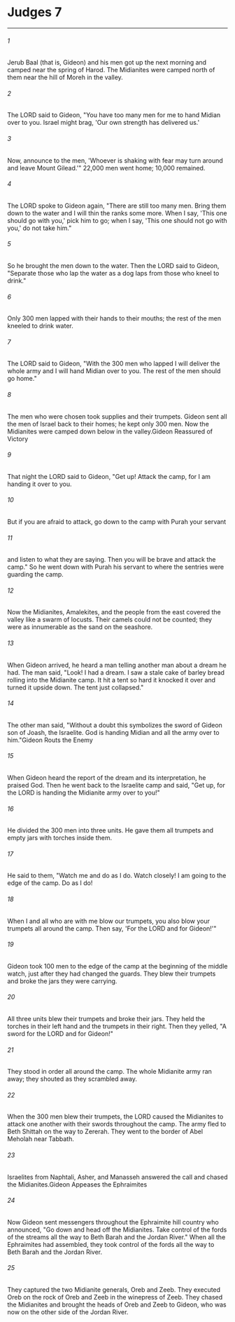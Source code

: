# Judges 7
***



###### 1 
Jerub Baal (that is, Gideon) and his men got up the next morning and camped near the spring of Harod. The Midianites were camped north of them near the hill of Moreh in the valley. 

###### 2 
The LORD said to Gideon, "You have too many men for me to hand Midian over to you. Israel might brag, 'Our own strength has delivered us.' 

###### 3 
Now, announce to the men, 'Whoever is shaking with fear may turn around and leave Mount Gilead.'" 22,000 men went home; 10,000 remained. 

###### 4 
The LORD spoke to Gideon again, "There are still too many men. Bring them down to the water and I will thin the ranks some more. When I say, 'This one should go with you,' pick him to go; when I say, 'This one should not go with you,' do not take him." 

###### 5 
So he brought the men down to the water. Then the LORD said to Gideon, "Separate those who lap the water as a dog laps from those who kneel to drink." 

###### 6 
Only 300 men lapped with their hands to their mouths; the rest of the men kneeled to drink water. 

###### 7 
The LORD said to Gideon, "With the 300 men who lapped I will deliver the whole army and I will hand Midian over to you. The rest of the men should go home." 

###### 8 
The men who were chosen took supplies and their trumpets. Gideon sent all the men of Israel back to their homes; he kept only 300 men. Now the Midianites were camped down below in the valley.Gideon Reassured of Victory 

###### 9 
That night the LORD said to Gideon, "Get up! Attack the camp, for I am handing it over to you. 

###### 10 
But if you are afraid to attack, go down to the camp with Purah your servant 

###### 11 
and listen to what they are saying. Then you will be brave and attack the camp." So he went down with Purah his servant to where the sentries were guarding the camp. 

###### 12 
Now the Midianites, Amalekites, and the people from the east covered the valley like a swarm of locusts. Their camels could not be counted; they were as innumerable as the sand on the seashore. 

###### 13 
When Gideon arrived, he heard a man telling another man about a dream he had. The man said, "Look! I had a dream. I saw a stale cake of barley bread rolling into the Midianite camp. It hit a tent so hard it knocked it over and turned it upside down. The tent just collapsed." 

###### 14 
The other man said, "Without a doubt this symbolizes the sword of Gideon son of Joash, the Israelite. God is handing Midian and all the army over to him."Gideon Routs the Enemy 

###### 15 
When Gideon heard the report of the dream and its interpretation, he praised God. Then he went back to the Israelite camp and said, "Get up, for the LORD is handing the Midianite army over to you!" 

###### 16 
He divided the 300 men into three units. He gave them all trumpets and empty jars with torches inside them. 

###### 17 
He said to them, "Watch me and do as I do. Watch closely! I am going to the edge of the camp. Do as I do! 

###### 18 
When I and all who are with me blow our trumpets, you also blow your trumpets all around the camp. Then say, 'For the LORD and for Gideon!'" 

###### 19 
Gideon took 100 men to the edge of the camp at the beginning of the middle watch, just after they had changed the guards. They blew their trumpets and broke the jars they were carrying. 

###### 20 
All three units blew their trumpets and broke their jars. They held the torches in their left hand and the trumpets in their right. Then they yelled, "A sword for the LORD and for Gideon!" 

###### 21 
They stood in order all around the camp. The whole Midianite army ran away; they shouted as they scrambled away. 

###### 22 
When the 300 men blew their trumpets, the LORD caused the Midianites to attack one another with their swords throughout the camp. The army fled to Beth Shittah on the way to Zererah. They went to the border of Abel Meholah near Tabbath. 

###### 23 
Israelites from Naphtali, Asher, and Manasseh answered the call and chased the Midianites.Gideon Appeases the Ephraimites 

###### 24 
Now Gideon sent messengers throughout the Ephraimite hill country who announced, "Go down and head off the Midianites. Take control of the fords of the streams all the way to Beth Barah and the Jordan River." When all the Ephraimites had assembled, they took control of the fords all the way to Beth Barah and the Jordan River. 

###### 25 
They captured the two Midianite generals, Oreb and Zeeb. They executed Oreb on the rock of Oreb and Zeeb in the winepress of Zeeb. They chased the Midianites and brought the heads of Oreb and Zeeb to Gideon, who was now on the other side of the Jordan River.
